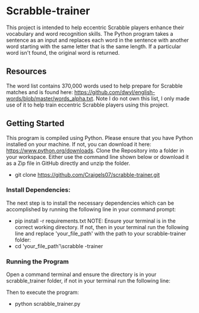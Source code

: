 # Scrabble-trainer
This project is intended to help eccentric Scrabble players enhance their vocabulary and word recognition skills. The Python program takes a sentence as an input and replaces each word in the sentence with another word starting with the same letter that is the same length. If a particular word isn't found, the original word is returned.

## Resources 
The word list contains 370,000 words used to help prepare for Scrabble matches and is found here: https://github.com/dwyl/english-words/blob/master/words_alpha.txt. Note I do not own this list, I only made use of it to help train eccentric Scrabble players using this project.

## Getting Started
This program is compiled using Python. Please ensure that you have Python installed on your machine. If not, you can download it here: https://www.python.org/downloads.
Clone the Repository into a folder in your workspace. Either use the command line shown below or download it as a Zip file in GitHub directly and unzip the folder.
- git clone https://github.com/Craigels07/scrabble-trainer.git

### Install Dependencies:
The next step is to install the necessary dependencies which can be accomplished by running the following line in your command prompt:
- pip install -r requirements.txt
NOTE: Ensure your terminal is in the correct working directory. If not, then in your terminal run the following line and replace 'your_file_path' with the path to your scrabble-trainer folder:
- cd 'your_file_path'\scrabble -trainer

### Running the Program
Open a command terminal and ensure the directory is in your scrabble_trainer folder, if not in your terminal run the following line:

Then to execute the program:
- python scrabble_trainer.py



